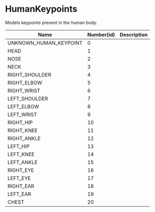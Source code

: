 # HumanKeypoints
Models keypoints present in the human body.

| Name                   | Number(id) | Description |
| ---------------------- | ---------- | ----------- |
| UNKNOWN_HUMAN_KEYPOINT | 0          |             |
| HEAD                   | 1          |             |
| NOSE                   | 2          |             |
| NECK                   | 3          |             |
| RIGHT_SHOULDER         | 4          |             |
| RIGHT_ELBOW            | 5          |             |
| RIGHT_WRIST            | 6          |             |
| LEFT_SHOULDER          | 7          |             |
| LEFT_ELBOW             | 8          |             |
| LEFT_WRIST             | 9          |             |
| RIGHT_HIP              | 10         |             |
| RIGHT_KNEE             | 11         |             |
| RIGHT_ANKLE            | 12         |             |
| LEFT_HIP               | 13         |             |
| LEFT_KNEE              | 14         |             |
| LEFT_ANKLE             | 15         |             |
| RIGHT_EYE              | 16         |             |
| LEFT_EYE               | 17         |             |
| RIGHT_EAR              | 18         |             |
| LEFT_EAR               | 19         |             |
| CHEST                  | 20         |             |